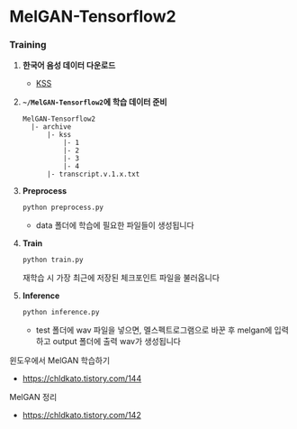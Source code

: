 # MelGAN-Tensorflow2

### Training

1. **한국어 음성 데이터 다운로드**

    * [KSS](https://www.kaggle.com/bryanpark/korean-single-speaker-speech-dataset)

2. **`~/MelGAN-Tensorflow2`에 학습 데이터 준비**

   ```
   MelGAN-Tensorflow2
     |- archive
         |- kss
             |- 1
             |- 2
             |- 3
             |- 4
         |- transcript.v.1.x.txt
   ```

3. **Preprocess**
   ```
   python preprocess.py
   ```
     * data 폴더에 학습에 필요한 파일들이 생성됩니다

4. **Train**
   ```
   python train.py
   ```

   재학습 시 가장 최근에 저장된 체크포인트 파일을 불러옵니다
   
5. **Inference**
   ```
   python inference.py
   ```
     * test 폴더에 wav 파일을 넣으면, 멜스펙트로그램으로 바꾼 후 melgan에 입력하고 output 폴더에 출력 wav가 생성됩니다



윈도우에서 MelGAN 학습하기
  * https://chldkato.tistory.com/144
  
MelGAN 정리
  * https://chldkato.tistory.com/142
